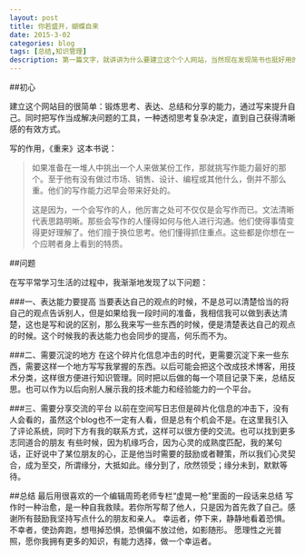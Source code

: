 ```yaml
---
layout: post
title: 你若盛开，蝴蝶自来
date: 2015-3-02
categories: blog
tags: [总结,知识管理]
description: 第一篇文字，就讲讲为什么要建立这个个人网站，当然现在发现简书也挺好用的
---
```


##初心

建立这个网站目的很简单：锻炼思考、表达、总结和分享的能力，通过写来提升自己。同时把写作当成解决问题的工具，一种透彻思考复杂决定，直到自己获得清晰感的有效方式。

写的作用，《重来》这本书说：

>如果准备在一堆人中挑出一个人来做某份工作，那就挑写作能力最好的那个。至于他有没有做过市场、销售、设计、编程或其他什么，倒并不那么重。他们的写作能力迟早会带来好处的。
>
>这是因为，一个会写作的人，他厉害之处可不仅仅是会写作而已。文法清晰代表思路明晰。那些会写作的人懂得如何与他人进行沟通。他们使得事情变得更好理解了。他们擅于换位思考。他们懂得抓住重点。这些都是你想在一个应聘者身上看到的特质。


##问题

在写平常学习生活的过程中，我渐渐地发现了以下问题：

###一、表达能力要提高
当要表达自己的观点的时候，不是总可以清楚恰当的将自己的观点告诉别人，但是如果给我一段时间的准备，我相信我可以做到表达清楚，这也是写和说的区别，那么我来写一些东西的时候，便是清楚表达自己的观点的时候。这个时候我的表达能力也会同步的提高，何乐而不为。

###二、需要沉淀的地方
在这个碎片化信息冲击的时代，更需要沉淀下来一些东西，需要这样一个地方写写我掌握的东西。以后可能会把这个改成技术博客，用技术分类，这样很方便进行知识管理。同时把以后做的每一个项目记录下来，总结反思。也可以作为以后向别人展示我的技术能力和经验能力的一个平台。

###三、需要分享交流的平台
以前在空间写日志但是碎片化信息的冲击下，没有人会看的，虽然这个blog也不一定有人看，但是总有个机会不是。在这里我引入了评论系统，同时下方有我的联系方式，这样可以很方便的交流。也可以找到更多志同道合的朋友
有些时候，因为机缘巧合，因为心灵的成熟度匹配，我的某句话，正好说中了某位朋友的心，正是他当时需要的鼓励或者鞭策，所以我们心灵契合，成为至交，所谓缘分，大抵如此。缘分到了，欣然领受；缘分未到，默默等待。


##总结
最后用很喜欢的一个编辑周筠老师专栏“虚晃一枪”里面的一段话来总结
写作时一种治愈，是一种自我救赎。若你所写帮了他人，只是因为首先救了自己。感谢所有鼓励我坚持写点什么的朋友和亲人。
幸运者，停下来，静静地看着恐惧。不幸者，使劲奔跑，想甩掉恐惧，恐惧偏不放过他，如影随形。
愿理性之光普照，愿你我拥有更多的知识，有能力选择，做一个幸运者。

